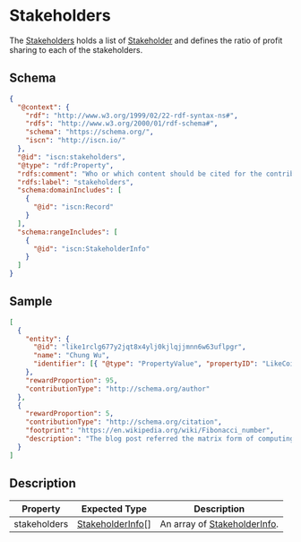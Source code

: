 # Stakeholders

The [Stakeholders](#) holds a list of [Stakeholder](../stakeholder/README.md) and defines the ratio of profit sharing to each of the stakeholders.

## Schema

```json
{
  "@context": {
    "rdf": "http://www.w3.org/1999/02/22-rdf-syntax-ns#",
    "rdfs": "http://www.w3.org/2000/01/rdf-schema#",
    "schema": "https://schema.org/",
    "iscn": "http://iscn.io/"
  },
  "@id": "iscn:stakeholders",
  "@type": "rdf:Property",
  "rdfs:comment": "Who or which content should be cited for the contribution to the content, and how much should the contribution be rewarded if someone wants to reward the content.",
  "rdfs:label": "stakeholders",
  "schema:domainIncludes": [
    {
      "@id": "iscn:Record"
    }
  ],
  "schema:rangeIncludes": [
    {
      "@id": "iscn:StakeholderInfo"
    }
  ]
}
```

## Sample

```json
[
  {
    "entity": {
      "@id": "like1rclg677y2jqt8x4ylj0kjlqjjmnn6w63uflpgr",
      "name": "Chung Wu",
      "identifier": [{ "@type": "PropertyValue", "propertyID": "LikeCoin Wallet", "value": "like1rclg677y2jqt8x4ylj0kjlqjjmnn6w63uflpgr" }]
    },
    "rewardProportion": 95,
    "contributionType": "http://schema.org/author"
  },
  {
    "rewardProportion": 5,
    "contributionType": "http://schema.org/citation",
    "footprint": "https://en.wikipedia.org/wiki/Fibonacci_number",
    "description": "The blog post referred the matrix form of computing Fibonacci numbers."
  }
]
```

## Description

| Property     | Expected Type                                       | Description                                                  |
| ------------ | --------------------------------------------------- | ------------------------------------------------------------ |
| stakeholders | [StakeholderInfo](../StakeholderInfo/README.md)[] | An array of [StakeholderInfo](../StakeholderInfo/README.md). |
